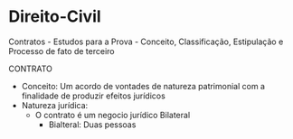 # Direito-Civil
Contratos - Estudos para a Prova - Conceito, Classificação, Estipulação e Processo de fato de terceiro

CONTRATO
- Conceito: Um acordo de vontades de natureza patrimonial com a finalidade de produzir efeitos jurídicos
- Natureza jurídica:
  - O contrato é um negocio jurídico Bilateral
    - Bialteral: Duas pessoas
